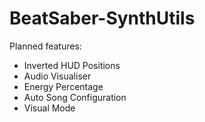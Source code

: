 # BeatSaber-SynthUtils

Planned features:
- Inverted HUD Positions
- Audio Visualiser
- Energy Percentage
- Auto Song Configuration
- Visual Mode
